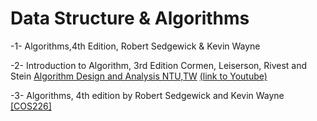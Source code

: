 # Data Structure & Algorithms
-1- Algorithms,4th Edition, Robert Sedgewick &amp; Kevin Wayne

-2- Introduction to Algorithm, 3rd Edition Cormen, Leiserson, Rivest and Stein
     [Algorithm Design and Analysis NTU,TW](https://www.csie.ntu.edu.tw/~yvchen/f108-ada/)
     [(link to Youtube)](https://www.youtube.com/playlist?list=PLOAQYZPRn2V5C4Cx5tSLW8z0saWUm8LD-)
     
-3- Algorithms, 4th edition by Robert Sedgewick and Kevin Wayne [[COS226]](https://www.cs.princeton.edu/courses/archive/spring20/cos226/lectures.php)
